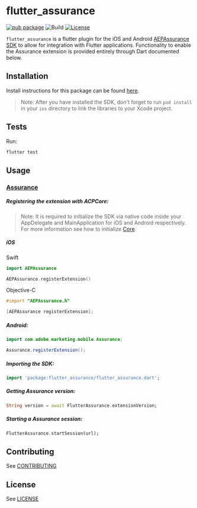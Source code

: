 # flutter_assurance

[![pub package](https://img.shields.io/pub/v/flutter_assurance.svg)](https://pub.dartlang.org/packages/flutter_assurance) ![Build](https://github.com/adobe/flutter_assurance/workflows/Dart%20Unit%20Tests%20+%20Android%20Build%20+%20iOS%20Build/badge.svg) [![License](https://img.shields.io/badge/License-Apache%202.0-blue.svg)](https://opensource.org/licenses/Apache-2.0)

`flutter_assurance` is a flutter plugin for the iOS and Android [AEPAssurance SDK](https://developer.adobe.com/client-sdks/previous-versions/documentation/platform-assurance-sdk/) to allow for integration with Flutter applications. Functionality to enable the Assurance extension is provided entirely through Dart documented below.

## Installation

Install instructions for this package can be found [here](https://pub.dev/packages/flutter_assurance/install).

> Note: After you have installed the SDK, don't forget to run `pod install` in your `ios` directory to link the libraries to your Xcode project.

## Tests

Run:

```bash
flutter test
```

## Usage
### [Assurance](https://developer.adobe.com/client-sdks/previous-versions/documentation/platform-assurance-sdk/)

##### Registering the extension with ACPCore:

 > Note: It is required to initialize the SDK via native code inside your AppDelegate and MainApplication for iOS and Android respectively. For more information see how to initialize [Core](https://developer.adobe.com/client-sdks/previous-versions/documentation/mobile-core/api-reference/#registerextensions).

 ##### **iOS**
Swift
 ```swift
import AEPAssurance

AEPAssurance.registerExtension()
 ```
Objective-C
 ```objective-c
#import "AEPAssurance.h"

[AEPAssurance registerExtension];
 ```

 ##### **Android:**
 ```java
import com.adobe.marketing.mobile.Assurance;

Assurance.registerExtension();
 ```

##### Importing the SDK:
```dart
import 'package:flutter_assurance/flutter_assurance.dart';
```

##### Getting Assurance version:
 ```dart
String version = await FlutterAssurance.extensionVersion;
 ```

##### Starting a Assurance session:
 ```dart
FlutterAssurance.startSession(url);
 ```


## Contributing
See [CONTRIBUTING](CONTRIBUTING.md)

## License
See [LICENSE](LICENSE)
